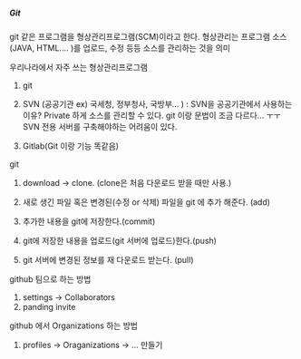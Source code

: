 ##### Git

git 같은 프로그램을 형상관리프로그램(SCM)이라고 한다.
형상관리는 프로그램 소스(JAVA, HTML.... )를 업로드, 수정 등등 소스를 관리하는 것을 의미

우리나라에서 자주 쓰는 형상관리프로그램
1. git

2. SVN (공공기관 ex) 국세청, 정부청사, 국방부... )
    : SVN을 공공기관에서 사용하는 이유? Private 하게 소스를 관리할 수 있다.
      git 이랑 문법이 조금 다르다... ㅜㅜ
      SVN 전용 서버를 구축해야하는 어려움이 있다.

3. Gitlab(Git 이랑 기능 똑같음) 


git
1. download -> clone.
    (clone은 처음 다운로드 받을 때만 사용.)

2. 새로 생긴 파일 혹은 변경된(수정 or 삭제) 파일을 git 에 추가 해준다. (add)

3. 추가한 내용을 git에 저장한다.(commit)

4. git에 저장한 내용을 업로드(git 서버에 업로드)한다.(push)

5. git 서버에 변경된 정보를 재 다운로드 받는다. (pull)


github 팀으로 하는 방법
1. settings -> Collaborators
2. panding invite

github 에서 Organizations 하는 방법
1. profiles -> Oraganizations -> ... 만들기

